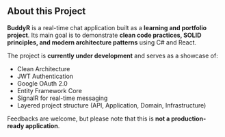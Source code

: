 ## About this Project

**BuddyR** is a real-time chat application built as a **learning and portfolio project**. 
Its main goal is to demonstrate **clean code practices, SOLID principles, and modern architecture patterns** using C# and React.

The project is **currently under development** and serves as a showcase of:
- Clean Architecture
- JWT Authentication
- Google OAuth 2.0
- Entity Framework Core
- SignalR for real-time messaging
- Layered project structure (API, Application, Domain, Infrastructure)

Feedbacks are welcome, but please note that this is **not a production-ready application**.
